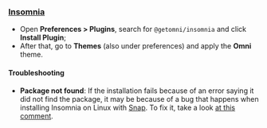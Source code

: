 ### [Insomnia](http://insomnia.rest)

- Open **Preferences > Plugins**, search for `@getomni/insomnia` and click **Install Plugin**;
- After that, go to **Themes** (also under preferences) and apply the **Omni** theme.

#### Troubleshooting

- **Package not found**: If the installation fails because of an error saying it did not find the package, it may be because of a bug that happens when installing Insomnia on Linux with [Snap](https://snapcraft.io/). To fix it, take a look [at this comment](https://github.com/getomni/insomnia/issues/6#issuecomment-781633104).
